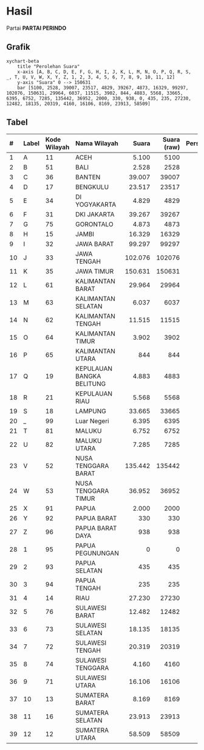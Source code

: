 # Hasil

Partai **PARTAI PERINDO**

## Grafik

```mermaid
xychart-beta
    title "Perolehan Suara"
    x-axis [A, B, C, D, E, F, G, H, I, J, K, L, M, N, O, P, Q, R, S, _, T, U, V, W, X, Y, Z, 1, 2, 3, 4, 5, 6, 7, 8, 9, 10, 11, 12]
    y-axis "Suara" 0 --> 150631
    bar [5100, 2528, 39007, 23517, 4829, 39267, 4873, 16329, 99297, 102076, 150631, 29964, 6037, 11515, 3902, 844, 4883, 5568, 33665, 6395, 6752, 7285, 135442, 36952, 2000, 330, 938, 0, 435, 235, 27230, 12482, 18135, 20319, 4160, 16106, 8169, 23913, 58509]
```

## Tabel

| #  | Label | Kode Wilayah | Nama Wilayah              | Suara   | Suara (raw) | Persentase |
|:-- |:----- |:------------ |:------------------------- | -------:| -----------:| ----------:|
| 1  | A     | 11           | ACEH                      | 5.100   | 5100        | 0,53       |
| 2  | B     | 51           | BALI                      | 2.528   | 2528        | 0,26       |
| 3  | C     | 36           | BANTEN                    | 39.007  | 39007       | 4,02       |
| 4  | D     | 17           | BENGKULU                  | 23.517  | 23517       | 2,43       |
| 5  | E     | 34           | DI YOGYAKARTA             | 4.829   | 4829        | 0,50       |
| 6  | F     | 31           | DKI JAKARTA               | 39.267  | 39267       | 4,05       |
| 7  | G     | 75           | GORONTALO                 | 4.873   | 4873        | 0,50       |
| 8  | H     | 15           | JAMBI                     | 16.329  | 16329       | 1,68       |
| 9  | I     | 32           | JAWA BARAT                | 99.297  | 99297       | 10,24      |
| 10 | J     | 33           | JAWA TENGAH               | 102.076 | 102076      | 10,53      |
| 11 | K     | 35           | JAWA TIMUR                | 150.631 | 150631      | 15,54      |
| 12 | L     | 61           | KALIMANTAN BARAT          | 29.964  | 29964       | 3,09       |
| 13 | M     | 63           | KALIMANTAN SELATAN        | 6.037   | 6037        | 0,62       |
| 14 | N     | 62           | KALIMANTAN TENGAH         | 11.515  | 11515       | 1,19       |
| 15 | O     | 64           | KALIMANTAN TIMUR          | 3.902   | 3902        | 0,40       |
| 16 | P     | 65           | KALIMANTAN UTARA          | 844     | 844         | 0,09       |
| 17 | Q     | 19           | KEPULAUAN BANGKA BELITUNG | 4.883   | 4883        | 0,50       |
| 18 | R     | 21           | KEPULAUAN RIAU            | 5.568   | 5568        | 0,57       |
| 19 | S     | 18           | LAMPUNG                   | 33.665  | 33665       | 3,47       |
| 20 | _     | 99           | Luar Negeri               | 6.395   | 6395        | 0,66       |
| 21 | T     | 81           | MALUKU                    | 6.752   | 6752        | 0,70       |
| 22 | U     | 82           | MALUKU UTARA              | 7.285   | 7285        | 0,75       |
| 23 | V     | 52           | NUSA TENGGARA BARAT       | 135.442 | 135442      | 13,97      |
| 24 | W     | 53           | NUSA TENGGARA TIMUR       | 36.952  | 36952       | 3,81       |
| 25 | X     | 91           | PAPUA                     | 2.000   | 2000        | 0,21       |
| 26 | Y     | 92           | PAPUA BARAT               | 330     | 330         | 0,03       |
| 27 | Z     | 96           | PAPUA BARAT DAYA          | 938     | 938         | 0,10       |
| 28 | 1     | 95           | PAPUA PEGUNUNGAN          | 0       | 0           | 0,00       |
| 29 | 2     | 93           | PAPUA SELATAN             | 435     | 435         | 0,04       |
| 30 | 3     | 94           | PAPUA TENGAH              | 235     | 235         | 0,02       |
| 31 | 4     | 14           | RIAU                      | 27.230  | 27230       | 2,81       |
| 32 | 5     | 76           | SULAWESI BARAT            | 12.482  | 12482       | 1,29       |
| 33 | 6     | 73           | SULAWESI SELATAN          | 18.135  | 18135       | 1,87       |
| 34 | 7     | 72           | SULAWESI TENGAH           | 20.319  | 20319       | 2,10       |
| 35 | 8     | 74           | SULAWESI TENGGARA         | 4.160   | 4160        | 0,43       |
| 36 | 9     | 71           | SULAWESI UTARA            | 16.106  | 16106       | 1,66       |
| 37 | 10    | 13           | SUMATERA BARAT            | 8.169   | 8169        | 0,84       |
| 38 | 11    | 16           | SUMATERA SELATAN          | 23.913  | 23913       | 2,47       |
| 39 | 12    | 12           | SUMATERA UTARA            | 58.509  | 58509       | 6,03       |



